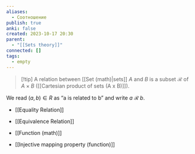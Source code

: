 ```yaml
---
aliases:
  - Соотношение
publish: true
anki: false
created: 2023-10-17 20:30
parent:
  - "[[Sets theory]]"
connected: []
tags:
  - empty
---
```


> [!tip] A relation between [[Set (math)|sets]] $A$ and $B$
is a subset $\mathscr{R}$ of $A\times B$ ([[Cartesian product of sets (A x B)]]). 

We read $(a,b)∈R$ as “a is related to b” and write $a$ $\mathscr{R}$ $b$.


- [[Equality Relation]]
- [[Equivalence Relation]]
- [[Function (math)]]

- [[Injective mapping property (function)]]












